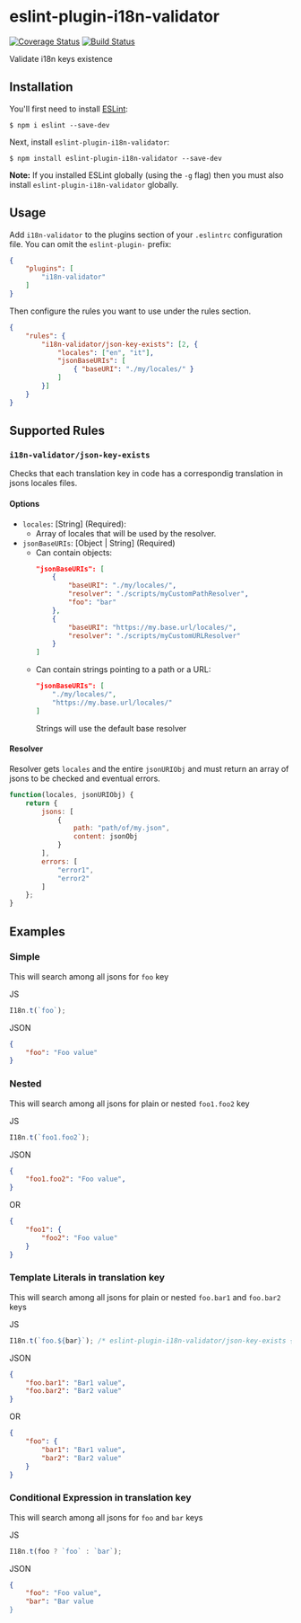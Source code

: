 # eslint-plugin-i18n-validator
[![Coverage Status](https://coveralls.io/repos/github/OvalMoney/eslint-plugin-i18n-validator/badge.svg?branch=master)](https://coveralls.io/github/OvalMoney/eslint-plugin-i18n-validator?branch=master)
[![Build Status](https://travis-ci.org/OvalMoney/eslint-plugin-i18n-validator.svg?branch=master)](https://travis-ci.org/OvalMoney/eslint-plugin-i18n-validator)

Validate i18n keys existence

## Installation

You'll first need to install [ESLint](http://eslint.org):

```
$ npm i eslint --save-dev
```

Next, install `eslint-plugin-i18n-validator`:

```
$ npm install eslint-plugin-i18n-validator --save-dev
```

**Note:** If you installed ESLint globally (using the `-g` flag) then you must also install `eslint-plugin-i18n-validator` globally.

## Usage

Add `i18n-validator` to the plugins section of your `.eslintrc` configuration file. You can omit the `eslint-plugin-` prefix:

```json
{
    "plugins": [
        "i18n-validator"
    ]
}
```


Then configure the rules you want to use under the rules section.

```json
{
    "rules": {
        "i18n-validator/json-key-exists": [2, {
            "locales": ["en", "it"],
            "jsonBaseURIs": [
                { "baseURI": "./my/locales/" }
            ]
        }]
    }
}
```

## Supported Rules

### `i18n-validator/json-key-exists`
Checks that each translation key in code has a correspondig translation in jsons locales files.

#### Options

* `locales`: [String] (Required):
    * Array of locales that will be used by the resolver.
* `jsonBaseURIs`: [Object | String] (Required)
    * Can contain objects:
        ```json
        "jsonBaseURIs": [
            {
                "baseURI": "./my/locales/",
                "resolver": "./scripts/myCustomPathResolver",
                "foo": "bar" 
            },
            {
                "baseURI": "https://my.base.url/locales/",
                "resolver": "./scripts/myCustomURLResolver" 
            }
        ]
        ```
    * Can contain strings pointing to a path or a URL:
        ```json
        "jsonBaseURIs": [
            "./my/locales/",
            "https://my.base.url/locales/"
        ]
        ```
        Strings will use the default base resolver

#### Resolver

Resolver gets `locales` and the entire `jsonURIObj` and must return an array of jsons to be checked and eventual errors.

```js
function(locales, jsonURIObj) {
    return {
        jsons: [
            {
                path: "path/of/my.json",
                content: jsonObj
            }
        ],
        errors: [
            "error1",
            "error2"
        ]
    };
}
```

## Examples

### Simple
This will search among all jsons for `foo` key

JS
```js
I18n.t(`foo`);
```
JSON
```json
{
    "foo": "Foo value"
}
```

### Nested
This will search among all jsons for plain or nested `foo1.foo2` key

JS
```js
I18n.t(`foo1.foo2`);
```
JSON
```json
{
    "foo1.foo2": "Foo value",
}
```
OR
```json
{
    "foo1": {
        "foo2": "Foo value"
    }
}
```

### Template Literals in translation key
This will search among all jsons for plain or nested `foo.bar1` and `foo.bar2` keys

JS
```js
I18n.t(`foo.${bar}`); /* eslint-plugin-i18n-validator/json-key-exists { "bar": ["bar1","bar2"]} */
```

JSON
```json
{
    "foo.bar1": "Bar1 value",
    "foo.bar2": "Bar2 value"
}
```
OR
```json
{
    "foo": {
        "bar1": "Bar1 value",
        "bar2": "Bar2 value"
    }
}
```

### Conditional Expression in translation key
This will search among all jsons for `foo` and `bar` keys

JS
```js
I18n.t(foo ? `foo` : `bar`);
```

JSON
```json
{
    "foo": "Foo value",
    "bar": "Bar value
}
```

